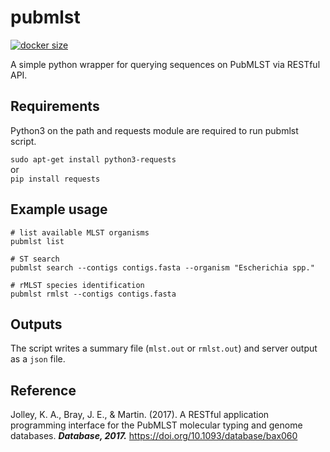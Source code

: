 # pubmlst
[![docker size](https://badgen.net/docker/size/kincekara/pubmlst/0.1?icon=docker&label=Docker)](https://hub.docker.com/r/kincekara/pubmlst/tags)

A simple python wrapper for querying sequences on PubMLST via RESTful API.

## Requirements
Python3 on the path and requests module are required to run pubmlst script.

`sudo apt-get install python3-requests`<br>
or<br>
`pip install requests`
## Example usage

```
# list available MLST organisms
pubmlst list

# ST search
pubmlst search --contigs contigs.fasta --organism "Escherichia spp."

# rMLST species identification
pubmlst rmlst --contigs contigs.fasta
```
## Outputs
The script writes a summary file (`mlst.out` or `rmlst.out`) and server output as a `json` file.

## Reference
Jolley, K. A., Bray, J. E., & Martin. (2017). A RESTful application programming interface for the PubMLST molecular typing and genome databases. ***Database, 2017.*** https://doi.org/10.1093/database/bax060

‌